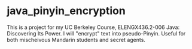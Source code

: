 # java_pinyin_encryption
This is a project for my UC Berkeley Course, ELENGX436.2-006 Java: Discovering Its Power. I will "encrypt" text into pseudo-Pinyin. Useful for both mischeivous Mandarin students and secret agents.
